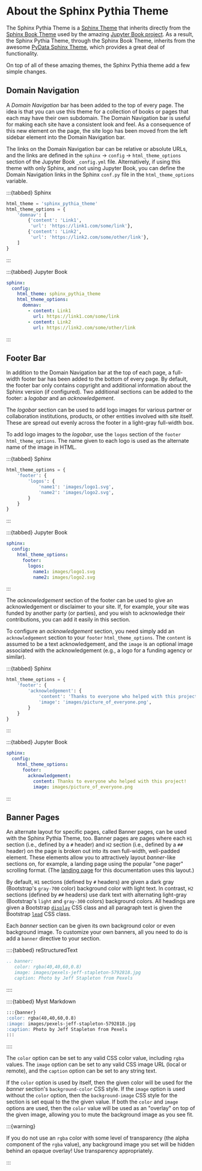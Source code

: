 # About the Sphinx Pythia Theme

The Sphinx Pythia Theme is a [Sphinx Theme](https://www.sphinx-doc.org/en/master/usage/theming.html)
that inherits directly from the [Sphinx Book Theme](https://sphinx-book-theme.readthedocs.io/en/latest/)
used by the amazing [Jupyter Book project](https://jupyterbook.org/intro.html).  As a result, the
Sphinx Pythia Theme, through the Sphinx Book Theme, inherits from the awesome
[PyData Sphinx Theme](https://pydata-sphinx-theme.readthedocs.io/),
which provides a great deal of functionality.

On top of all of these amazing themes, the Sphinx Pythia theme add a few simple changes.

## Domain Navigation

A *Domain Navigation* bar has been added to the top of every page.  The idea is that you can use
this theme for a collection of books or pages that each may have their own subdomain.  The Domain
Navigation bar is useful for making each site have a consistent look and feel.  As a consequence of
this new element on the page, the site logo has been moved from the left sidebar element into the
Domain Navigation bar.

The links on the Domain Navigation bar can be relative or absolute URLs, and the links are defined
in the `sphinx` &rarr; `config` &rarr; `html_theme_options` section of the Jupyter Book `_config.yml` file.  Alternatively, if using this theme with only Sphinx, and not using Jupyter Book, you can define the Domain Navigation links in the Sphinx `conf.py` file in the `html_theme_options` variable.

:::{tabbed} Sphinx

```python
html_theme = 'sphinx_pythia_theme'
html_theme_options = {
    'domnav': [
        {'content': 'Link1',
         'url': 'https://link1.com/some/link'},
        {'content': 'Link2',
         'url': 'https://link2.com/some/other/link'},
    ]
}
```

:::

:::{tabbed} Jupyter Book

```yaml
sphinx:
  config:
    html_theme: sphinx_pythia_theme
    html_theme_options:
      domnav:
        - content: Link1
          url: https://link1.com/some/link
        - content: Link2
          url: https://link2.com/some/other/link
```

:::

## Footer Bar

In addition to the Domain Navigation bar at the top of each page, a full-width footer
bar has been added to the bottom of every page.  By default, the footer bar only contains
copyright and additional information about the Sphinx version (if configured).  Two additional
sections can be added to the footer: a *logobar* and an *acknowledgement*.

The *logobar* section can be used to add logo images for various partner or collaboration
institutions, products, or other entities involved with site itself.  These are spread out
evenly across the footer in a light-gray full-width box.

To add logo images to the *logobar*, use the `logos` section of the `footer` `html_theme_options`.
The name given to each logo is used as the alternate name of the image in HTML.

:::{tabbed} Sphinx

```python
html_theme_options = {
    'footer': {
        'logos': {
            'name1': 'images/logo1.svg',
            'name2': 'images/logo2.svg',
        }
    }
}
```

:::

:::{tabbed} Jupyter Book

```yaml
sphinx:
  config:
    html_theme_options:
      footer:
        logos:
          name1: images/logo1.svg
          name2: images/logo2.svg
```

:::

The *acknowledgement* section of the footer can be used to give an acknowledgement or
disclaimer to your site.  If, for example, your site was funded by another party (or
parties), and you wish to acknowledge their contributions, you can add it easily in this
section.

To configure an *acknowledgement* section, you need simply add an `acknowledgement` section
to your `footer` `html_theme_options`.   The `content` is assumed to be a text acknowledgement,
and the `image` is an optional image associated with the acknowledgement (e.g., a logo for a
funding agency or similar).

:::{tabbed} Sphinx

```python
html_theme_options = {
    'footer': {
        'acknowledgement': {
            'content': 'Thanks to everyone who helped with this project!',
            'image': 'images/picture_of_everyone.png',
        }
    }
}
```

:::

:::{tabbed} Jupyter Book

```yaml
sphinx:
  config:
    html_theme_options:
      footer:
        acknowledgement:
          content: Thanks to everyone who helped with this project!
          image: images/picture_of_everyone.png
```

:::

## Banner Pages

An alternate layout for specific pages, called Banner pages, can be used with the Sphinx
Pythia Theme, too.  Banner pages are pages where each `H1` section (i.e., defined by a
`#` header) and `H2` section (i.e., defined by a `##` header) on the page is broken out
into its own full-width, well-padded element.  These elements allow you to attractively
layout *banner*-like sections on, for example, a landing page using the popular "one pager"
scrolling format.  (The [landing page](/index) for this documentation uses this layout.)

By default, `H1` sections (defined by `#` headers) are given a dark gray (Bootstrap's
`gray-700` color) background color with light text.  In contrast, `H2` sections (defined
by `##` headers) use dark text with alternating light-gray (Bootstrap's `light` and `gray-300`
colors) background colors.  All headings are given a Bootstrap
[`display`](https://getbootstrap.com/docs/4.0/content/typography/#display-headings)
CSS class and all paragraph text is given the Bootstrap
[`lead`](https://getbootstrap.com/docs/4.0/content/typography/#lead) CSS class.

Each *banner* section can be given its own background color or even background image.
To customize your own banners, all you need to do is add a `banner` directive to your
section.

::::{tabbed} reStructuredText

```rst
.. banner:
   color: rgba(40,40,60,0.8)
   image: images/pexels-jeff-stapleton-5792818.jpg
   caption: Photo by Jeff Stapleton from Pexels
```

::::

::::{tabbed} Myst Markdown

```markdown
:::{banner}
:color: rgba(40,40,60,0.8)
:image: images/pexels-jeff-stapleton-5792818.jpg
:caption: Photo by Jeff Stapleton from Pexels
:::
```

::::

The `color` option can be set to any valid CSS color value, including `rgba` values.
The `image` option can be set to any valid CSS image URL (local or remote), and the
`caption` option can be set to any string text.

If the `color` option is used by itself, then the given color will be used for the
*banner* section's `background-color` CSS style.  If the `image` option is used without
the `color` option, then the `background-image` CSS style for the section is set equal
to the the given value.  If both the `color` and `image` options are used, then the
`color` value will be used as an "overlay" on top of the given image, allowing you to
mute the background image as you see fit.

:::{warning}

If you do not use an `rgba` color with some level of transparency (the alpha component
of the `rgba` value), any background image you set will be hidden behind an opaque
overlay!  Use transparency appropriately.

:::
